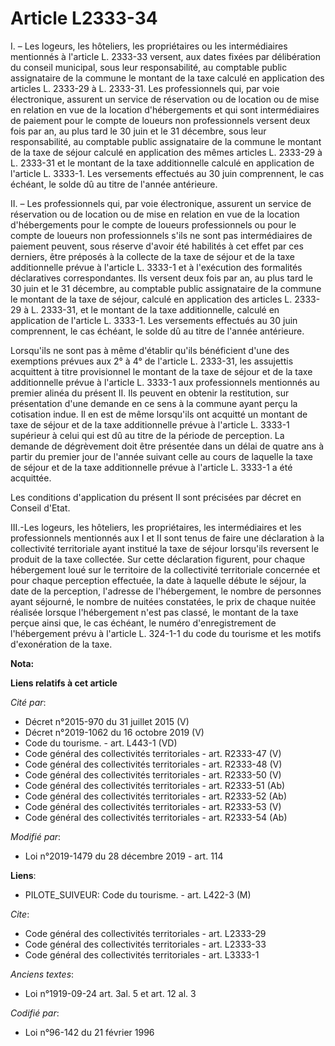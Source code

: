 # Article L2333-34

I. – Les logeurs, les hôteliers, les propriétaires ou les intermédiaires mentionnés à l'article L. 2333-33  versent, aux
dates fixées par délibération du conseil municipal, sous leur responsabilité, au comptable public assignataire de la commune
le montant de la taxe calculé en application des articles L. 2333-29 à L. 2333-31. Les professionnels qui, par voie
électronique, assurent un service de réservation ou de location ou de mise en relation en vue de la location d'hébergements
et qui sont intermédiaires de paiement pour le compte de loueurs non professionnels versent deux fois par an, au plus tard le
30 juin et le 31 décembre, sous leur responsabilité, au comptable public assignataire de la commune le montant de la taxe de
séjour calculé en application des mêmes articles L. 2333-29 à L. 2333-31 et le montant de la taxe additionnelle calculé en
application de l'article L. 3333-1. Les versements effectués au 30 juin comprennent, le cas échéant, le solde dû au titre de
l'année antérieure.

II. – Les professionnels qui, par voie électronique, assurent un service de réservation ou de location ou de mise en relation
en vue de la location d'hébergements pour le compte de loueurs professionnels ou pour le compte de loueurs non professionnels
s'ils ne sont pas intermédiaires de paiement peuvent, sous réserve d'avoir été habilités à cet effet par ces derniers, être
préposés à la collecte de la taxe de séjour et de la taxe additionnelle prévue à l'article L. 3333-1 et à l'exécution des
formalités déclaratives correspondantes. Ils versent deux fois par an, au plus tard le 30 juin et le 31 décembre, au
comptable public assignataire de la commune le montant de la taxe de séjour, calculé en application des articles L. 2333-29 à
L. 2333-31, et le montant de la taxe additionnelle, calculé en application de l'article L. 3333-1. Les versements effectués
au 30 juin comprennent, le cas échéant, le solde dû au titre de l'année antérieure.

Lorsqu'ils ne sont pas à même d'établir qu'ils bénéficient d'une des exemptions prévues aux 2° à 4° de l'article L. 2333-31,
les assujettis acquittent à titre provisionnel le montant de la taxe de séjour et de la taxe additionnelle prévue à l'article
L. 3333-1 aux professionnels mentionnés au premier alinéa du présent II. Ils peuvent en obtenir la restitution, sur
présentation d'une demande en ce sens à la commune ayant perçu la cotisation indue. Il en est de même lorsqu'ils ont acquitté
un montant de taxe de séjour et de la taxe additionnelle prévue à l'article L. 3333-1 supérieur à celui qui est dû au titre
de la période de perception. La demande de dégrèvement doit être présentée dans un délai de quatre ans à partir du premier
jour de l'année suivant celle au cours de laquelle la taxe de séjour et de la taxe additionnelle prévue à l'article L. 3333-1
a été acquittée.

Les conditions d'application du présent II sont précisées par décret en Conseil d'Etat.

III.-Les logeurs, les hôteliers, les propriétaires, les intermédiaires et les professionnels mentionnés aux I et II sont
tenus de faire une déclaration à la collectivité territoriale ayant institué la taxe de séjour lorsqu'ils reversent le
produit de la taxe collectée. Sur cette déclaration figurent, pour chaque hébergement loué sur le territoire de la
collectivité territoriale concernée et pour chaque perception effectuée, la date à laquelle débute le séjour, la date de la
perception, l'adresse de l'hébergement, le nombre de personnes ayant séjourné, le nombre de nuitées constatées, le prix de
chaque nuitée réalisée lorsque l'hébergement n'est pas classé, le montant de la taxe perçue ainsi que, le cas échéant, le
numéro d'enregistrement de l'hébergement prévu à l'article L. 324-1-1 du code du tourisme et les motifs d'exonération de la
taxe.

**Nota:**



**Liens relatifs à cet article**

_Cité par_:

  - Décret n°2015-970 du 31 juillet 2015 (V)
  - Décret n°2019-1062 du 16 octobre 2019 (V)
  - Code du tourisme. - art. L443-1 (VD)
  - Code général des collectivités territoriales - art. R2333-47 (V)
  - Code général des collectivités territoriales - art. R2333-48 (V)
  - Code général des collectivités territoriales - art. R2333-50 (V)
  - Code général des collectivités territoriales - art. R2333-51 (Ab)
  - Code général des collectivités territoriales - art. R2333-52 (Ab)
  - Code général des collectivités territoriales - art. R2333-53 (V)
  - Code général des collectivités territoriales - art. R2333-54 (Ab)

_Modifié par_:

  - Loi n°2019-1479 du 28 décembre 2019 - art. 114

**Liens**:

  - PILOTE_SUIVEUR: Code du tourisme. - art. L422-3 (M)

_Cite_:

  - Code général des collectivités territoriales - art. L2333-29
  - Code général des collectivités territoriales - art. L2333-33
  - Code général des collectivités territoriales - art. L3333-1

_Anciens textes_:

  - Loi n°1919-09-24 art. 3al. 5 et art. 12 al. 3

_Codifié par_:

  - Loi n°96-142 du 21 février 1996
